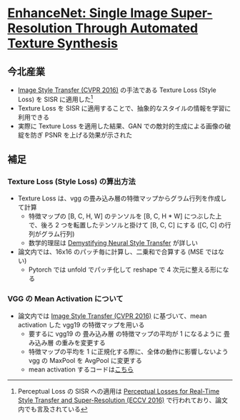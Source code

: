 # [EnhanceNet: Single Image Super-Resolution Through Automated Texture Synthesis](https://arxiv.org/abs/1612.07919)

## 今北産業

* [Image Style Transfer (CVPR 2016)](https://ieeexplore.ieee.org/document/7780634) の手法である Texture Loss (Style Loss) を SISR に適用した[^PerceptualLoss]
* Texture Loss を SISR に適用することで、抽象的なスタイルの情報を学習に利用できる
* 実際に Texture Loss を適用した結果、GAN での敵対的生成による画像の破綻を防ぎ PSNR を上げる効果が示された

[^PerceptualLoss]: Perceptual Loss の SISR への適用は [Perceptual Losses for Real-Time Style Transfer and Super-Resolution (ECCV 2016)](https://arxiv.org/abs/1603.08155) で行われており、論文内でも言及されている

## 補足

### Texture Loss (Style Loss) の算出方法

* Texture Loss は、vgg の畳み込み層の特徴マップからグラム行列を作成して計算
  * 特徴マップの [B, C, H, W] のテンソルを [B, C, H * W] につぶした上で、後ろ 2 つを転置したテンソルと掛けて [B, C, C] にする ([C, C] の行列がグラム行列)
  * 数学的理屈は [Demystifying Neural Style Transfer](https://arxiv.org/abs/1701.01036) が詳しい
* 論文内では、16x16 のパッチ毎に計算し、二乗和で合算する (MSE ではない)
  * Pytorch では unfold でパッチ化して reshape で 4 次元に整える形になる

### VGG の Mean Activation について

* 論文内では [Image Style Transfer (CVPR 2016)](https://ieeexplore.ieee.org/document/7780634) に基づいて、mean activation した vgg19 の特徴マップを用いる
  * 要するに vgg19 の 畳み込み層 の特徴マップの平均が 1 になるように 畳み込み層 の重みを変更する
  * 特徴マップの平均を 1 に正規化する際に、全体の動作に影響しないよう vgg の MaxPool を AvgPool に変更する
  * mean activation するコードは[こちら](../../data/generate_normalized_vgg19.py)
